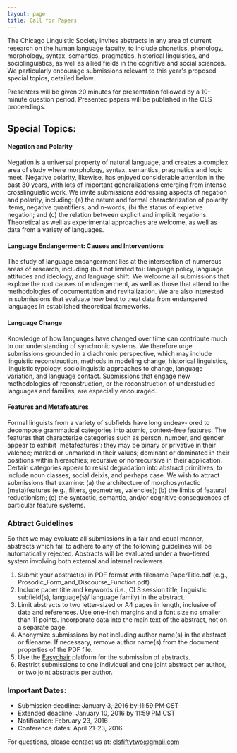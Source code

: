 ```yaml
---
layout: page
title: Call for Papers
---
```


The Chicago Linguistic Society invites abstracts in any area of current research on the human language faculty, to include phonetics, phonology, morphology, syntax, semantics, pragmatics, historical linguistics, and sociolinguistics, as well as allied fields in the cognitive and social sciences. We particularly encourage submissions relevant to this year's proposed special topics, detailed below.

Presenters will be given 20 minutes for presentation followed by a 10-minute question period. Presented papers will be published in the CLS proceedings.

## Special Topics:

#### Negation and Polarity

Negation is a universal property of natural language, and creates a complex area of study where morphology, syntax, semantics, pragmatics and logic meet. Negative polarity, likewise, has enjoyed considerable attention in the past 30 years, with lots of important generalizations emerging from intense crosslinguistic work. We invite submissions addressing aspects of negation and polarity, including: (a) the nature and formal
characterization of polarity items, negative quantifiers, and n-words; (b) the status of expletive negation; and (c) the relation between explicit and implicit negations. Theoretical as
well as experimental approaches are welcome, as well as data from a variety of languages.

#### Language Endangerment: Causes and Interventions

The study of language endangerment lies at the intersection of numerous areas of research, including (but not limited to): language policy, language attitudes and ideology, and language shift. We welcome all
submissions that explore the root causes of endangerment, as well as those that attend to the
methodologies of documentation and revitalization. We are also interested in submissions
that evaluate how best to treat data from endangered languages in established theoretical
frameworks.

#### Language Change

Knowledge of how languages have changed over time can contribute
much to our understanding of synchronic systems. We therefore urge submissions grounded
in a diachronic perspective, which may include linguistic reconstruction, methods in modeling change, historical linguistics, linguistic typology, sociolinguistic approaches to change,
language variation, and language contact. Submissions that engage new methodologies of
reconstruction, or the reconstruction of understudied languages and families, are especially
encouraged.

#### Features and Metafeatures

Formal linguists from a variety of subfields have long endeav-
ored to decompose grammatical categories into atomic, context-free features. The features
that characterize categories such as person, number, and gender appear to exhibit `metafeatures': they may be binary or privative in their valence; marked or unmarked in their values;
dominant or dominated in their positions within hierarchies; recursive or nonrecursive in
their application. Certain categories appear to resist degradation into abstract primitives,
to include noun classes, social deixis, and perhaps case. We wish to attract submissions
that examine: (a) the architecture of morphosyntactic (meta)features (e.g., filters, geometries, valencies); (b) the limits of featural reductionism; (c) the syntactic, semantic, and/or
cognitive consequences of particular feature systems.


### Abtract Guidelines

So that we may evaluate all submissions in a fair and equal manner, abstracts which fail to adhere to any of the following guidelines will be
automatically rejected. Abstracts will be evaluated under a two-tiered system involving both external and internal reviewers.

1. Submit your abstract(s) in PDF format with filename PaperTitle.pdf (e.g., Prosodic_Form_and_Discourse_Function.pdf).
2. Include paper title and keywords (i.e., CLS session title, linguistic subfield(s), language(s)/ language family) in the abstract.
3. Limit abstracts to two letter-sized or A4 pages in length, inclusive of data and references. Use one-inch margins and a font size no smaller than 11 points. Incorporate data into the main text of the abstract, not on a separate page.
4. Anonymize submissions by not including author name(s) in the abstract or filename. If necessary, remove author name(s) from the document properties of the PDF file.
5. Use the [Easychair](https://www.easychair.org/conferences/?conf=cls52) platform for the submission of abstracts. 
6. Restrict submissions to one individual and one joint abstract per author, or two joint abstracts per author.

### Important Dates:

- <del>Submission deadline: January 3, 2016 by 11:59 PM CST
- Extended deadline: January 10, 2016 by 11:59 PM CST
- Notification: February 23, 2016
- Conference dates: April 21-23, 2016

For questions, please contact us at: <clsfiftytwo@gmail.com>



